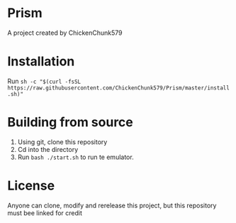# Prism
A project created by ChickenChunk579

# Installation
Run ```sh -c "$(curl -fsSL https://raw.githubusercontent.com/ChickenChunk579/Prism/master/install.sh)"```

# Building from source
1. Using git, clone this repository
2. Cd into the directory
3. Run ```bash ./start.sh``` to run te emulator.

# License
Anyone can clone, modify and rerelease this project, but this repository must bee linked for credit